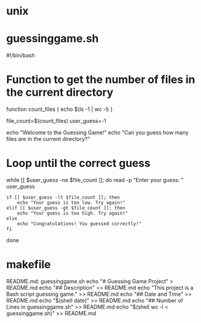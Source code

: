# unix
# guessinggame.sh

#!/bin/bash

# Function to get the number of files in the current directory
function count_files {
    echo $(ls -1 | wc -l)
}

file_count=$(count_files)
user_guess=-1

echo "Welcome to the Guessing Game!"
echo "Can you guess how many files are in the current directory?"

# Loop until the correct guess
while [[ $user_guess -ne $file_count ]]; do
    read -p "Enter your guess: " user_guess

    if [[ $user_guess -lt $file_count ]]; then
        echo "Your guess is too low. Try again!"
    elif [[ $user_guess -gt $file_count ]]; then
        echo "Your guess is too high. Try again!"
    else
        echo "Congratulations! You guessed correctly!"
    fi
done

# makefile

README.md: guessinggame.sh
	echo "# Guessing Game Project" > README.md
	echo "## Description" >> README.md
	echo "This project is a Bash script guessing game." >> README.md
	echo "## Date and Time" >> README.md
	echo "$(shell date)" >> README.md
	echo "## Number of Lines in guessinggame.sh" >> README.md
	echo "$(shell wc -l < guessinggame.sh)" >> README.md
